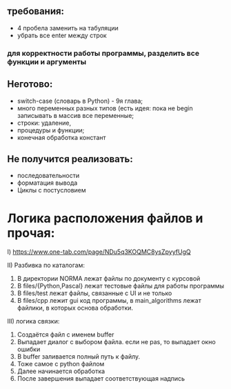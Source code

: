 ## требования:
- 4 пробела заменить на табуляции
- убрать все enter между строк 
### для корректности работы программы, разделить все функции и аргументы

## Неготово:
- switch-case (словарь в Python) - 9я глава;
- много переменных разных типов (есть идея: пока не begin записывать в массив все переменные;
- строки: удаление, 
- процедуры и функции;
- конечная обработка констант

## Hе получится реализовать:
- последовательности
- форматация вывода
- Циклы с постусловием

# Логика расположения файлов и прочая: 
I) https://www.one-tab.com/page/NDu5q3KOQMC8ysZpyyfUgQ

II) Разбивка по каталогам:
1. В директории NORMA лежат файлы по документу с курсовой
2. В files/{Python,Pascal} лежат тестовые файлы для работы программы
3. В files/test лежат файлы, связанные с UI и не только
4. В files/cpp лежит gui код программы, в main_algorithms лежат файлики, в которых основа обработки.

III) логика связки:
1. Создаётся файл с именем buffer
2. Выпадает диалог с выбором файла. если не pas, то выпадает окно ошибки
3. В buffer заливается полный путь к файлу.
4. Тоже самое с python файлом
5. Далее начинается обработка
6. После завершения выпадает соответствующая надпись
